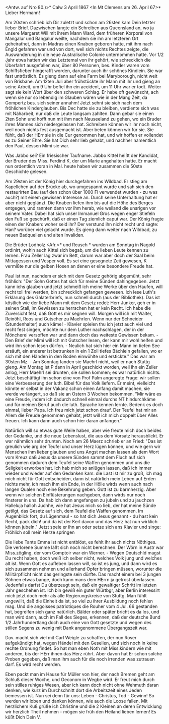 <Antw. auf Nro 80.)>* Calw 3 April 1867
 <In Mt Clemens am 26. April 67>*
Lieber Hermann!

Am 20sten schrieb ich Dir zuletzt und schon am 26sten kam Dein letzter lieber Brief. Dazwischen langte ein Schreiben aus Queensland an, wo ja unsere Margaret Will mit ihrem Mann Ward, dem früheren Korporal von Mangalur und Bangalur weilte, nachdem sie ihn am letzteren Ort geheirathet, dann in Madras einen Knaben geboren hatte, mit ihm nach Engld gefahren war und von dort, weil sich nichts Rechtes zeigte, die Auswanderung in die neue Australische Colonie unternommen hatte. Vor 1/2 Jahr etwa hatten wir das Letztemal von ihr gehört, wie schrecklich die Überfahrt ausgefallen war, über 80 Personen, bes. Kinder waren vom Schiffsfieber hingerafft worden, darunter auch ihr schönes Kindlein. Sie war fast untröstlich. Es gieng dann auf eine Farm bei Maryborough, nicht weit von Brisbane. Am 12ten Juli aber frühstückte ihr Mann mit ihr und gieng an seine Arbeit, um 9 Uhr befiel ihn ein accident, um 11 Uhr war er todt. Weiter sagt sie kein Wort über den schweren Schlag. Er habe oft gewünscht, ach wenn sie nur so lebendig im Glauben wären wie in der Mang Zeit, da Gompertz bes. sich seiner annahm! Jetzt sehnt sie sich nach dem fröhlichen Kinderglauben. Bis Dec hatte sie zu bleiben, verdiente sich was mit Näharbeit, nur daß die Leute langsam zahlten. Dann gebar sie einen 2ten Sohn und hofft nun mit ihm nach Neuseeland zu gehen, wo ein Bruder ihres Mannes sich niedergelassen hat. Schreiben können wir ihr noch nicht, weil noch nichts fest ausgemacht ist. Aber beten können wir für sie. Sie fühlt, daß der HErr sie in die Cur genommen hat, und wir hoffen er vollendet es zu Seiner Ehre. Sie hat Dich sehr lieb gehabt, und nachher namentlich den Paul, dessen Mimi sie war.

Was Jabbo sei? Ein friesischer Taufname. Jabbo Kittel heißt der Kandidat, der Bruder des Miss. Ferdind K, der um Marie angehalten hatte. Er macht nun ordentlich voran in Mal. heute haben wir zusammen die 50ste Geschichte gelesen.

Am 29sten ist der König hier durchgefahren ins Wildbad. Er stieg am Kapellchen auf der Brücke ab, wo umgespannt wurde und sah sich den restaurirten Bau (auf den schon über 1000 Fl verwendet wurden - zu was auch?) mit einem gewissen Interesse an. Durch seine Unterhaltung hat er aber nicht geglänzt. Die Knaben liefen ihm bis auf die Höhe des Berges entgegen, und rannten dann vor ihm herab, wie weiland die unsrigen vor seinem Vater. Dabei hat sich unser Immanuel Gros wegen enger Stiefeln den Fuß so geschürft, daß er einen Tag ziemlich caput war. Der König fragte einen der Knaben: woher seid ihr? Der verstund ihn nicht recht und sagte: Han? worüber viel gelacht wurde. Es gieng dann weiter nach Wildbad, zu neuen Badquellen und alten Invaliden.

Die Brüder Lodholz <Afr.>* und Reusch <Austral>* wurden am Sonntag in Nagold ordinirt, wohin auch Kittel sich begab, um die lieben Leute kennen zu lernen. Frau Zeller lag zwar im Bett, darum war aber doch der Saal beim Mittagessen und Vesper voll. Es sei eine gesegnete Zeit gewesen, K vermißte nur die gelben Hosen an denen er eine besondere Freude hat.

Paul ist nun, nachdem er sich mit dem Gesetz gehörig abgemüht, sehr fröhlich: "Der Sohn Gottes hat sich für meine Sünden dahingegeben. Jetzt kann ichs glauben und jetzt schmeiß ich meine Werke über den Haufen, will recht toll frei werden, bin schrecklich gefangen gewesen. Ich lese Luth's Erklärung des Galaterbriefs, nun schnell durch (aus der Bibliothek). Das ist köstlich wie der liebe Mann mit dem Gesetz redet: Herr Junker, geh er in seinen Stall, im Gewissen zu herrschen hat er kein Recht. Ich habe die Zuversicht fest, daß Gott es mir segnen will. Morgen will ich mit Walter, Reinöhl, Roos und Gutscher zu Maehrlen. Wenn nur der Schneider (Stundenhalter) auch käme! - Klavier spielen thu ich jetzt auch viel und recht fest singen, möchte nur dem Luther nachschlagen, der in der Möncherei versoffen war und dann doch das weiteste Gewissen bekam. - Den Brief der Mimi will ich mit Gutscher lesen, der kann mir wohl helfen und wird ihn schon lesen dürfen. - Neulich hat sich hier ein Mann im tiefen See ersäuft, ein anderer ist betrunken in ein 1 Zoll tiefes Bächlein gefallen, wo er sich mit den Händen in den Boden einwühlte und erstickte." Das war am 30sten Mz. - Am Sonntag fanden sie Maehrl nicht, weil er nach Stuttg gieng. Am Montag ist P dann in April geschickt worden, weil ihn ein Zeller anlog, Herr Maehrl sei drunten, sie sollen kommen; es war natürlich nichts. Jetzt beschäftigt ihn schon eine von Prof Palm angeregte Frage: wir sollen eine Verbesserung der luth. Bibel für das Volk liefern. Er meint, vielleicht könnte er selbst in der Vakanz schon einen Anfang damit machen, sie werde verlängert, so daß sie an Ostern 3 Wochen bekommen. "Mir wäre es eine Freude, indem ich dadurch schnell einmal durchs NT hindurchkäme und für meinen Beruf auch die luth. Sprache kennen lernte. Bedenk es doch einmal, lieber Papa. Ich freu mich jetzt schon drauf. Der Teufel hat mir an Allem die Freude genommen gehabt, jetzt will ich mich doppelt über Alles freuen. Ich kann dann auch schon hier daran anfangen."

Natürlich will so etwas gute Weile haben, aber wie freute mich doch beides der Gedanke, und die neue Lebenslust, die aus dem Vorsatz herausblickt. 
Er war nähmlich sehr drunten. Noch am 26 Maerz schrieb er an Fried: "Das ist greulich wie arg der Teufel und unser Herz lügen können, und wie gern wir Menschen ihm lieber glauben und uns Angst machen lassen als dem Wort vom Kreuz daß Jesus da unsere Sünden sammt dem Fluch auf sich genommen dadurch dem Teufel seine Waffen genommen und uns die Seligkeit erworben hat. Ich hab mich so anlügen lassen, daß ich immer wieder und wieder auf den Gedanken kam: die Last ist mir zu groß, ich mag mich nicht für Gott entscheiden, dann ist natürlich mein Leben auf Erden nichts mehr, ich mach ihm ein Ende, in der Hölle wirds wenn auch nach langen Qualen noch eine Bekehrung geben. Gott ist zu barmherzig. Aber wenn wir solchen Einflüsterungen nachgeben, dann wirds nur noch finsterer in uns. Da hab ich dann angefangen zu jubeln und zu jauchzen Halleluja halloh Juchhe, wie hat Jesus mich so lieb, der hat meine Sünde getilgt, das Gesetz auf sich, dem Teufel die Waffen genommen. Im Augenblick fort, du Lügenmaul - so hat dich Jesus genannt - du hast kein Recht, pack dich! und da ist der Kerl davon und das Herz hat nun wirklich können jubeln." Jetzt speie er ihn an oder setze sich ans Klavier und singe: Fröhlich soll mein Herze springen

Die liebe Tante Emma ist nicht entblöst, es fehlt ihr auch nichts Nöthiges. Die verlorene Summe läßt sich noch nicht berechnen. Der Wörn in Austr war Miss.zögling, der vom Comptoir war ein Werner. - Wegen Deutschld magst Du recht haben, doch weiß ich selber nicht, welches Volk jung und welches alt ist. Wenn Gott es aufleben lassen will, so ist es jung, und dann wird es sich zusammen nehmen und allerhand Opfer bringen müssen, worunter die Militärpflicht nicht das geringste sein dürfte. Das macht einem bei 3 jungen Söhnen etwas bange, doch kann mans dem HErrn ja getrost überlassen. Jedenfalls darfst Du überzeugt sein, daß ein gewaltiger Schritt im letzten Jahr geschehen ist. Ich bin gewiß ein guter Würtbgr, aber Berlin interessirt mich jetzt doch mehr als alle Regierungskreise von Stuttg. Man fühlt ungewillt, daß die Einheit da ist, so viel zu ihrer Ausbildung noch fehlen mag. Und die angoisses patriotiques die Rouher vom 4 Jul. 66 gestanden hat, begreifen sich ganz natürlich. Bälder oder später bricht es da los, und man wird dann, auch im Fall des Sieges, erkennen, daß der deutsche Bund 1/2 Jahrhundertlang doch auch eine von Gott gesetzte und wegen des stillen Segens zu wenig mit Dank angenommene Übergangszeit war.

Dav. macht sich viel mit Carl Weigle zu schaffen, der nun Roser aufgekündigt hat, wegen Händel mit den Gesellen, und sich noch in keine rechte Ordnung findet. So hat man eben Noth mit Miss.kindern wie mit anderen, bis der HErr ihnen das Herz rührt. Aber davon hat Er schon solche Proben gegeben, daß man ihm auch für die noch irrenden was zutrauen darf. Es wird recht werden.

Eben packt man im Hause für Müller von hier, der nach Bremen geht am Schluß dieser Woche, und Oeconom in Wegbe wird. Er freut mich durch sein stilles ruhiges Wesen, aber ich kann doch nicht ohne Wehmuth daran denken, wie kurz im Durchschnitt dort die Arbeitszeit eines Jeden bemessen ist. Nun sei denn für uns: Leben - Christus, Tod - Gewinn! So werden wir loben und danken können, wie auch die Loose fallen. Mit herzlichem Kuß grüße ich Christine und die 2 Kleinen an deren Entwicklung wir herzlich Theil nehmen - mögen sie früh den Heiland lieben lernen! Es küßt Dich
 Dein V.
